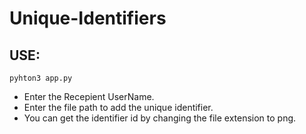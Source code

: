 # Unique-Identifiers


## USE:
```pyhton3 app.py```

- Enter the Recepient UserName.
- Enter the file path to add the unique identifier.
- You can get the identifier id by changing the file extension to png. 
